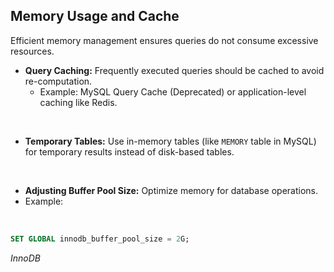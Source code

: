 ## Memory Usage and Cache

Efficient memory management ensures queries do not consume excessive resources.

* **Query Caching:** Frequently executed queries should be cached to avoid re-computation.
    * Example: MySQL Query Cache (Deprecated) or application-level caching like Redis.

&nbsp;

* **Temporary Tables:** Use in-memory tables (like `MEMORY` table in MySQL) for temporary results instead of disk-based tables.

&nbsp;

* **Adjusting Buffer Pool Size:** Optimize memory for database operations.
* Example:

&nbsp;
```sql
SET GLOBAL innodb_buffer_pool_size = 2G;
```

*InnoDB*